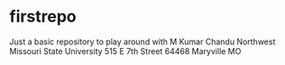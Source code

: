 # firstrepo
Just a basic repository to play around with
M Kumar Chandu Northwest Missouri State University 515 E 7th Street 64468 Maryville MO 
